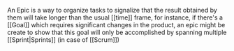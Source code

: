 An Epic is a way to organize tasks to signalize that the result obtained by them will take longer than the usual [[time]] frame, for instance, if there's a [[Goal]] which requires significant changes in the product, an epic might be create to show that this goal will only be accomplished by spanning multiple [[Sprint|Sprints]] (in case of [[Scrum]])